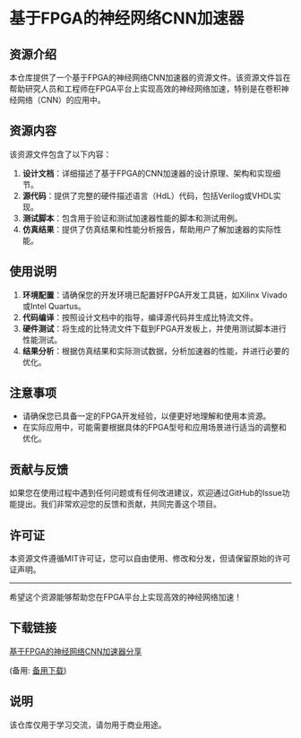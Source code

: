 # 基于FPGA的神经网络CNN加速器

## 资源介绍

本仓库提供了一个基于FPGA的神经网络CNN加速器的资源文件。该资源文件旨在帮助研究人员和工程师在FPGA平台上实现高效的神经网络加速，特别是在卷积神经网络（CNN）的应用中。

## 资源内容

该资源文件包含了以下内容：

1. **设计文档**：详细描述了基于FPGA的CNN加速器的设计原理、架构和实现细节。
2. **源代码**：提供了完整的硬件描述语言（HdL）代码，包括Verilog或VHDL实现。
3. **测试脚本**：包含用于验证和测试加速器性能的脚本和测试用例。
4. **仿真结果**：提供了仿真结果和性能分析报告，帮助用户了解加速器的实际性能。

## 使用说明

1. **环境配置**：请确保您的开发环境已配置好FPGA开发工具链，如Xilinx Vivado或Intel Quartus。
2. **代码编译**：按照设计文档中的指导，编译源代码并生成比特流文件。
3. **硬件测试**：将生成的比特流文件下载到FPGA开发板上，并使用测试脚本进行性能测试。
4. **结果分析**：根据仿真结果和实际测试数据，分析加速器的性能，并进行必要的优化。

## 注意事项

- 请确保您已具备一定的FPGA开发经验，以便更好地理解和使用本资源。
- 在实际应用中，可能需要根据具体的FPGA型号和应用场景进行适当的调整和优化。

## 贡献与反馈

如果您在使用过程中遇到任何问题或有任何改进建议，欢迎通过GitHub的Issue功能提出。我们非常欢迎您的反馈和贡献，共同完善这个项目。

## 许可证

本资源文件遵循MIT许可证，您可以自由使用、修改和分发，但请保留原始的许可证声明。

---

希望这个资源能够帮助您在FPGA平台上实现高效的神经网络加速！

## 下载链接
[基于FPGA的神经网络CNN加速器分享](https://pan.quark.cn/s/a02e2a19aab4) 

(备用: [备用下载](https://pan.baidu.com/s/1GoDfJI_Yade9e6Zi87k4-Q?pwd=1234))

## 说明

该仓库仅用于学习交流，请勿用于商业用途。
